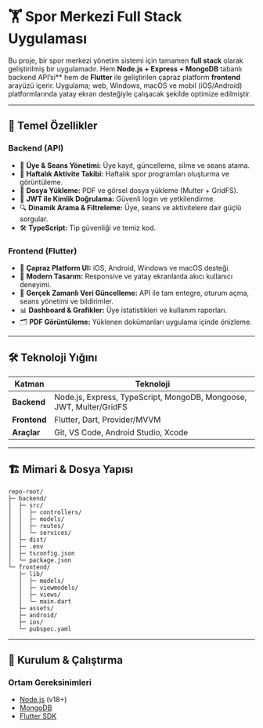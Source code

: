 # 🏋️ Spor Merkezi Full Stack Uygulaması

Bu proje, bir spor merkezi yönetim sistemi için tamamen **full stack** olarak geliştirilmiş bir uygulamadır. Hem **Node.js + Express + MongoDB** tabanlı backend API’si\*\* hem de **Flutter** ile geliştirilen çapraz platform **frontend** arayüzü içerir. Uygulama; web, Windows, macOS ve mobil (iOS/Android) platformlarında yatay ekran desteğiyle çalışacak şekilde optimize edilmiştir.

---

## 🚀 Temel Özellikler

### Backend (API)

* 👥 **Üye & Seans Yönetimi:** Üye kayıt, güncelleme, silme ve seans atama.
* 📅 **Haftalık Aktivite Takibi:** Haftalık spor programları oluşturma ve görüntüleme.
* 📄 **Dosya Yükleme:** PDF ve görsel dosya yükleme (Multer + GridFS).
* 🔐 **JWT ile Kimlik Doğrulama:** Güvenli login ve yetkilendirme.
* 🔍 **Dinamik Arama & Filtreleme:** Üye, seans ve aktivitelere dair güçlü sorgular.
* 🛠️ **TypeScript:** Tip güvenliği ve temiz kod.

### Frontend (Flutter)

* 📱 **Çapraz Platform UI:** iOS, Android, Windows ve macOS desteği.
* 🎨 **Modern Tasarım:** Responsive ve yatay ekranlarda akıcı kullanıcı deneyimi.
* 🔄 **Gerçek Zamanlı Veri Güncelleme:** API ile tam entegre, oturum açma, seans yönetimi ve bildirimler.
* 📊 **Dashboard & Grafikler:** Üye istatistikleri ve kullanım raporları.
* 🗂️ **PDF Görüntüleme:** Yüklenen dokümanları uygulama içinde önizleme.

---

## 🛠️ Teknoloji Yığını

| Katman       | Teknoloji                                                           |
| ------------ | ------------------------------------------------------------------- |
| **Backend**  | Node.js, Express, TypeScript, MongoDB, Mongoose, JWT, Multer/GridFS |
| **Frontend** | Flutter, Dart, Provider/MVVM                                        |
| **Araçlar**  | Git, VS Code, Android Studio, Xcode                                 |

---

## 🏗️ Mimari & Dosya Yapısı

```
repo-root/
├─ backend/
│  ├─ src/
│  │  ├─ controllers/
│  │  ├─ models/
│  │  ├─ routes/
│  │  └─ services/
│  ├─ dist/
│  ├─ .env
│  ├─ tsconfig.json
│  └─ package.json
└─ frontend/
   ├─ lib/
   │  ├─ models/
   │  ├─ viewmodels/
   │  ├─ views/
   │  └─ main.dart
   ├─ assets/
   ├─ android/
   ├─ ios/
   └─ pubspec.yaml
```

---

## 🚧 Kurulum & Çalıştırma

### Ortam Gereksinimleri

* [Node.js](https://nodejs.org/) (v18+)
* [MongoDB](https://www.mongodb.com/try/download/community)
* [Flutter SDK](https://flutter.dev/docs/get-started/install)



